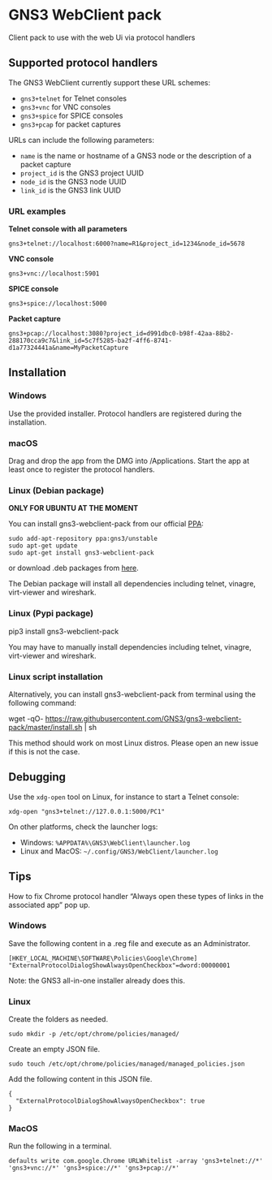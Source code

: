 # GNS3 WebClient pack

Client pack to use with the web Ui via protocol handlers

## Supported protocol handlers

The GNS3 WebClient currently support these URL schemes:

 * `gns3+telnet` for Telnet consoles
 * `gns3+vnc` for VNC consoles
 * `gns3+spice` for SPICE consoles
 * `gns3+pcap` for packet captures

URLs can include the following parameters:

 * `name` is the name or hostname of a GNS3 node or the description of a packet capture
 * `project_id` is the GNS3 project UUID
 * `node_id` is the GNS3 node UUID
 * `link_id` is the GNS3 link UUID

### URL examples

**Telnet console with all parameters**

`gns3+telnet://localhost:6000?name=R1&project_id=1234&node_id=5678`

**VNC console**

`gns3+vnc://localhost:5901`

**SPICE console**

`gns3+spice://localhost:5000`

**Packet capture**

`gns3+pcap://localhost:3080?project_id=d991dbc0-b98f-42aa-88b2-288170cca9c7&link_id=5c7f5285-ba2f-4ff6-8741-d1a77324441a&name=MyPacketCapture`

## Installation

### Windows

Use the provided installer. Protocol handlers are registered during the installation.

### macOS

Drag and drop the app from the DMG into /Applications. Start the app at least once to register the protocol handlers.

### Linux (Debian package)

**ONLY FOR UBUNTU AT THE MOMENT**

You can install gns3-webclient-pack from our official [PPA](https://launchpad.net/~gns3/+archive/ubuntu/unstable):


```
sudo add-apt-repository ppa:gns3/unstable
sudo apt-get update
sudo apt-get install gns3-webclient-pack
```

or download .deb packages from [here](https://launchpad.net/~gns3/+archive/ubuntu/unstable/+packages).

The Debian package will install all dependencies including telnet, vinagre, virt-viewer and wireshark.

### Linux (Pypi package)

pip3 install gns3-webclient-pack

You may have to manually install dependencies including telnet, vinagre, virt-viewer and wireshark.

### Linux script installation

Alternatively, you can install gns3-webclient-pack from terminal using the following command:

wget -qO- https://raw.githubusercontent.com/GNS3/gns3-webclient-pack/master/install.sh | sh

This method should work on most Linux distros. Please open an new issue if this is not the case.

## Debugging

Use the `xdg-open` tool on Linux, for instance to start a Telnet console:

`xdg-open "gns3+telnet://127.0.0.1:5000/PC1"`

On other platforms, check the launcher logs:

- Windows: `%APPDATA%\GNS3\WebClient\launcher.log`
- Linux and MacOS: `~/.config/GNS3/WebClient/launcher.log`

## Tips

How to fix Chrome protocol handler “Always open these types of links in the associated app” pop up.

### Windows

Save the following content in a .reg file and execute as an Administrator.

```
[HKEY_LOCAL_MACHINE\SOFTWARE\Policies\Google\Chrome]
"ExternalProtocolDialogShowAlwaysOpenCheckbox"=dword:00000001
```

Note: the GNS3 all-in-one installer already does this.

### Linux

Create the folders as needed.

`sudo mkdir -p /etc/opt/chrome/policies/managed/`

Create an empty JSON file.

`sudo touch /etc/opt/chrome/policies/managed/managed_policies.json`

Add the following content in this JSON file.

```
{
  "ExternalProtocolDialogShowAlwaysOpenCheckbox": true
}
```

### MacOS

Run the following in a terminal.

```
defaults write com.google.Chrome URLWhitelist -array 'gns3+telnet://*' 'gns3+vnc://*' 'gns3+spice://*' 'gns3+pcap://*'
```
